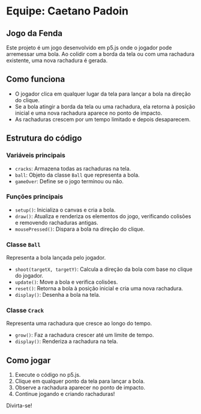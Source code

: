 # Equipe: Caetano Padoin


## Jogo da Fenda

Este projeto é um jogo desenvolvido em p5.js onde o jogador pode arremessar uma bola. Ao colidir com a borda da tela ou com uma rachadura existente, uma nova rachadura é gerada.

## Como funciona

- O jogador clica em qualquer lugar da tela para lançar a bola na direção do clique.
- Se a bola atingir a borda da tela ou uma rachadura, ela retorna à posição inicial e uma nova rachadura aparece no ponto de impacto.
- As rachaduras crescem por um tempo limitado e depois desaparecem.

## Estrutura do código

### Variáveis principais
- `cracks`: Armazena todas as rachaduras na tela.
- `ball`: Objeto da classe `Ball` que representa a bola.
- `gameOver`: Define se o jogo terminou ou não.

### Funções principais
- `setup()`: Inicializa o canvas e cria a bola.
- `draw()`: Atualiza e renderiza os elementos do jogo, verificando colisões e removendo rachaduras antigas.
- `mousePressed()`: Dispara a bola na direção do clique.

### Classe `Ball`
Representa a bola lançada pelo jogador.
- `shoot(targetX, targetY)`: Calcula a direção da bola com base no clique do jogador.
- `update()`: Move a bola e verifica colisões.
- `reset()`: Retorna a bola à posição inicial e cria uma nova rachadura.
- `display()`: Desenha a bola na tela.

### Classe `Crack`
Representa uma rachadura que cresce ao longo do tempo.
- `grow()`: Faz a rachadura crescer até um limite de tempo.
- `display()`: Renderiza a rachadura na tela.

## Como jogar
1. Execute o código no p5.js.
2. Clique em qualquer ponto da tela para lançar a bola.
3. Observe a rachadura aparecer no ponto de impacto.
4. Continue jogando e criando rachaduras!

Divirta-se!

